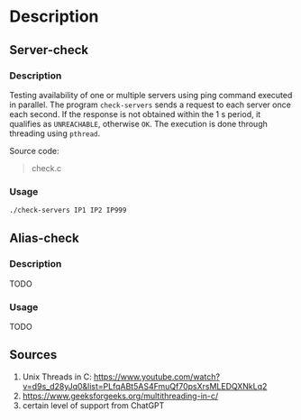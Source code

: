 # Description

## Server-check

### Description

Testing availability of one or multiple servers using ping command executed in parallel.
The program `check-servers` sends a request to each server once each second. If the response is not obtained within the 1 s period,
it qualifies as `UNREACHABLE`, otherwise `OK`. The execution is done through threading using `pthread`.

Source code:

> check.c

### Usage

```bash
./check-servers IP1 IP2 IP999
```

## Alias-check

### Description

TODO

### Usage

TODO

## Sources

1. Unix Threads in C: https://www.youtube.com/watch?v=d9s_d28yJq0&list=PLfqABt5AS4FmuQf70psXrsMLEDQXNkLq2
2. https://www.geeksforgeeks.org/multithreading-in-c/
3. certain level of support from ChatGPT


